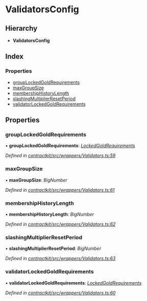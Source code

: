 # ValidatorsConfig

## Hierarchy

* **ValidatorsConfig**

## Index

### Properties

* [groupLockedGoldRequirements](../interfaces/_wrappers_validators_.validatorsconfig.md#grouplockedgoldrequirements)
* [maxGroupSize](../interfaces/_wrappers_validators_.validatorsconfig.md#maxgroupsize)
* [membershipHistoryLength](../interfaces/_wrappers_validators_.validatorsconfig.md#membershiphistorylength)
* [slashingMultiplierResetPeriod](../interfaces/_wrappers_validators_.validatorsconfig.md#slashingmultiplierresetperiod)
* [validatorLockedGoldRequirements](../interfaces/_wrappers_validators_.validatorsconfig.md#validatorlockedgoldrequirements)

## Properties

### groupLockedGoldRequirements

• **groupLockedGoldRequirements**: [_LockedGoldRequirements_](../interfaces/_wrappers_validators_.lockedgoldrequirements.md)

_Defined in_ [_contractkit/src/wrappers/Validators.ts:59_](https://github.com/celo-org/celo-monorepo/blob/master/packages/contractkit/src/wrappers/Validators.ts#L59)

### maxGroupSize

• **maxGroupSize**: _BigNumber_

_Defined in_ [_contractkit/src/wrappers/Validators.ts:61_](https://github.com/celo-org/celo-monorepo/blob/master/packages/contractkit/src/wrappers/Validators.ts#L61)

### membershipHistoryLength

• **membershipHistoryLength**: _BigNumber_

_Defined in_ [_contractkit/src/wrappers/Validators.ts:62_](https://github.com/celo-org/celo-monorepo/blob/master/packages/contractkit/src/wrappers/Validators.ts#L62)

### slashingMultiplierResetPeriod

• **slashingMultiplierResetPeriod**: _BigNumber_

_Defined in_ [_contractkit/src/wrappers/Validators.ts:63_](https://github.com/celo-org/celo-monorepo/blob/master/packages/contractkit/src/wrappers/Validators.ts#L63)

### validatorLockedGoldRequirements

• **validatorLockedGoldRequirements**: [_LockedGoldRequirements_](../interfaces/_wrappers_validators_.lockedgoldrequirements.md)

_Defined in_ [_contractkit/src/wrappers/Validators.ts:60_](https://github.com/celo-org/celo-monorepo/blob/master/packages/contractkit/src/wrappers/Validators.ts#L60)

